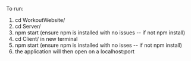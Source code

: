 To run:
1. cd WorkoutWebsite/
2. cd Server/
3. npm start (ensure npm is installed with no issues -- if not npm install)
5. cd Client/ in new terminal
6. npm start (ensure npm is installed with no isses -- if not npm install)
7. the application will then open on a localhost:port
